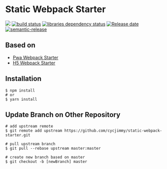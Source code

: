 # Static Webpack Starter

![][workflows-badge-image]
[![build status][travis-image]][travis-url]
[![libraries dependency status][libraries-status-image]][libraries-status-url]
[![Release date][release-date-image]][release-url]
[![semantic-release][semantic-image]][semantic-url]

## Based on 
* [Pwa Webpack Starter](https://github.com/cycjimmy/pwa-webpack-starter)
* [H5 Webpack Starter](https://github.com/cycjimmy/pwa-webpack-starter)

## Installation
```shell
$ npm install
# or
$ yarn install
```

## Update Branch on Other Repository
```shell
# add upstream remote
$ git remote add upstream https://github.com/cycjimmy/static-webpack-starter.git

# pull upstream branch
$ git pull --rebase upstream master:master

# create new branch based on master
$ git checkout -b [newBranch] master
```

<!-- Links: -->
[workflows-badge-image]: https://github.com/cycjimmy/static-webpack-starter/workflows/Test%20CI/badge.svg
[travis-image]: https://img.shields.io/travis/cycjimmy/static-webpack-starter
[travis-url]: https://travis-ci.org/cycjimmy/static-webpack-starter
[libraries-status-image]: https://img.shields.io/librariesio/release/github/cycjimmy/static-webpack-starter
[libraries-status-url]: https://libraries.io/github/cycjimmy/static-webpack-starter
[release-date-image]: https://img.shields.io/github/release-date/cycjimmy/static-webpack-starter
[release-url]: https://github.com/cycjimmy/static-webpack-starter/releases
[semantic-image]: https://img.shields.io/badge/%20%20%F0%9F%93%A6%F0%9F%9A%80-semantic--release-e10079.svg
[semantic-url]: https://github.com/semantic-release/semantic-release
[github-pages-url]: https://cycjimmy.github.io/static-webpack-starter/
